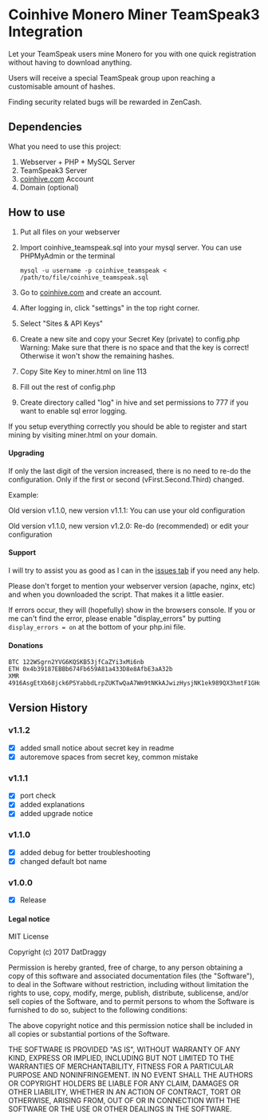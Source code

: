# Coinhive Monero Miner TeamSpeak3 Integration

Let your TeamSpeak users mine Monero for you with one quick registration without having to download anything.

Users will receive a special TeamSpeak group upon reaching a customisable amount of hashes.

Finding security related bugs will be rewarded in ZenCash.

## Dependencies

What you need to use this project:
1. Webserver + PHP + MySQL Server
2. TeamSpeak3 Server
3. [coinhive.com](https://coinhive.com) Account
4. Domain (optional)

## How to use
1. Put all files on your webserver
2. Import coinhive_teamspeak.sql into your mysql server. You can use PHPMyAdmin or the terminal

   `mysql -u username -p coinhive_teamspeak < /path/to/file/coinhive_teamspeak.sql`

3. Go to [coinhive.com](https://coinhive.com) and create an account.
4. After logging in, click "settings" in the top right corner.
5. Select "Sites & API Keys"
6. Create a new site and copy your Secret Key (private) to config.php 
Warning: Make sure that there is no space and that the key is correct! Otherwise it won't show the remaining hashes.
7. Copy Site Key to miner.html on line 113
8. Fill out the rest of config.php
9. Create directory called "log" in hive and set permissions to 777 if you want to enable sql error logging.

If you setup everything correctly you should be able to register and start mining by visiting miner.html on your domain.

#### Upgrading
If only the last digit of the version increased, there is no need to re-do the configuration. Only if the first or second (vFirst.Second.Third) changed.

Example: 

Old version v1.1.0, new version v1.1.1: You can use your old configuration

Old version v1.1.0, new version v1.2.0: Re-do (recommended) or edit your configuration

#### Support
I will try to assist you as good as I can in the [issues tab](https://github.com/DatDraggy/coinhive-teamspeak/issues) if you need any help. 

Please don't forget to mention your webserver version (apache, nginx, etc) and when you downloaded the script. 
That makes it a little easier.

If errors occur, they will (hopefully) show in the browsers console. If you or me can't find the error, please enable "display_errors" by putting `display_errors = on` at the bottom of your php.ini file.

#### Donations
```
BTC 122WSgrn2YVG6KQSKB53jfCaZYi3xMi6nb
ETH 0x4b39187EBBb674Fb659A81a433D8e8AfbE3aA32b
XMR 4916AsgEtXb68jck6PSYabbdLrpZUKTwQaA7Wm9tNKkAJwizHysjNK1ek989QX3hmtF1GHd1sUdn9G8bEBFNiWpw5pm4ToF
```

## Version History

### v1.1.2
- [x] added small notice about secret key in readme
- [x] autoremove spaces from secret key, common mistake

### v1.1.1
- [x] port check
- [x] added explanations
- [x] added upgrade notice

### v1.1.0
- [x] added debug for better troubleshooting
- [x] changed default bot name

### v1.0.0
- [x] Release

#### Legal notice

MIT License

Copyright (c) 2017 DatDraggy

Permission is hereby granted, free of charge, to any person obtaining a copy
of this software and associated documentation files (the "Software"), to deal
in the Software without restriction, including without limitation the rights
to use, copy, modify, merge, publish, distribute, sublicense, and/or sell
copies of the Software, and to permit persons to whom the Software is
furnished to do so, subject to the following conditions:

The above copyright notice and this permission notice shall be included in all
copies or substantial portions of the Software.

THE SOFTWARE IS PROVIDED "AS IS", WITHOUT WARRANTY OF ANY KIND, EXPRESS OR
IMPLIED, INCLUDING BUT NOT LIMITED TO THE WARRANTIES OF MERCHANTABILITY,
FITNESS FOR A PARTICULAR PURPOSE AND NONINFRINGEMENT. IN NO EVENT SHALL THE
AUTHORS OR COPYRIGHT HOLDERS BE LIABLE FOR ANY CLAIM, DAMAGES OR OTHER
LIABILITY, WHETHER IN AN ACTION OF CONTRACT, TORT OR OTHERWISE, ARISING FROM,
OUT OF OR IN CONNECTION WITH THE SOFTWARE OR THE USE OR OTHER DEALINGS IN THE
SOFTWARE.
